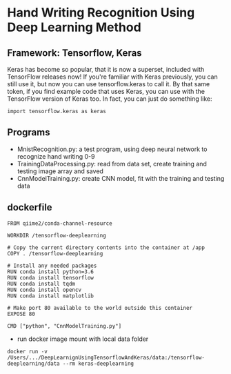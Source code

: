 # Hand Writing Recognition Using Deep Learning Method
## Framework: Tensorflow, Keras

Keras has become so popular, that it is now a superset, included with TensorFlow releases now! If you're familiar with Keras previously, you can still use it, but now you can use tensorflow.keras to call it. By that same token, if you find example code that uses Keras, you can use with the TensorFlow version of Keras too. In fact, you can just do something like:
```
import tensorflow.keras as keras
```

## Programs
- MnistRecognition.py: a test program, using deep neural network to recognize hand writing 0-9
- TrainingDataProcessing.py: read from data set, create training and testing image array and saved
- CnnModelTraining.py: create CNN model, fit with the training and testing data

## dockerfile
```
FROM qiime2/conda-channel-resource

WORKDIR /tensorflow-deeplearning

# Copy the current directory contents into the container at /app
COPY . /tensorflow-deeplearning

# Install any needed packages
RUN conda install python=3.6
RUN conda install tensorflow
RUN conda install tqdm
RUN conda install opencv
RUN conda install matplotlib

# Make port 80 available to the world outside this container
EXPOSE 80

CMD ["python", "CnnModelTraining.py"]
```
- run docker image mount with local data folder
```
docker run -v /Users/.../DeepLearnignUsingTensorflowAndKeras/data:/tensorflow-deeplearning/data --rm keras-deeplearning
```
